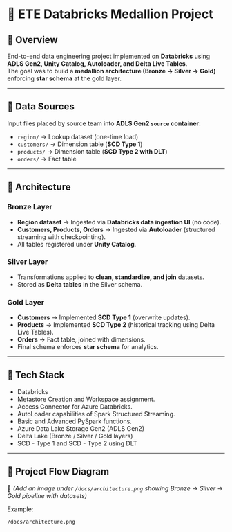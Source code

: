 # 🚀 ETE Databricks Medallion Project

## 🔹 Overview
End-to-end data engineering project implemented on **Databricks** using **ADLS Gen2, Unity Catalog, Autoloader, and Delta Live Tables**.  
The goal was to build a **medallion architecture (Bronze → Silver → Gold)** enforcing **star schema** at the gold layer.

---

## 🔹 Data Sources
Input files placed by source team into **ADLS Gen2 `source` container**:

- `region/` → Lookup dataset (one-time load)  
- `customers/` → Dimension table (**SCD Type 1**)  
- `products/` → Dimension table (**SCD Type 2 with DLT**)  
- `orders/` → Fact table  

---

## 🔹 Architecture

### Bronze Layer
- **Region dataset** → Ingested via **Databricks data ingestion UI** (no code).  
- **Customers, Products, Orders** → Ingested via **Autoloader** (structured streaming with checkpointing).  
- All tables registered under **Unity Catalog**.  

### Silver Layer
- Transformations applied to **clean, standardize, and join** datasets.  
- Stored as **Delta tables** in the Silver schema.  

### Gold Layer
- **Customers** → Implemented **SCD Type 1** (overwrite updates).  
- **Products** → Implemented **SCD Type 2** (historical tracking using Delta Live Tables).  
- **Orders** → Fact table, joined with dimensions.  
- Final schema enforces **star schema** for analytics.  

---

## 🔹 Tech Stack
- Databricks
- Metastore Creation and Workspace assignment.
- Access Connector for Azure Databricks.
- AutoLoader capabilities of Spark Structured Streaming.
- Basic and Advanced PySpark functions.
- Azure Data Lake Storage Gen2 (ADLS Gen2)  
- Delta Lake (Bronze / Silver / Gold layers)
- SCD - Type 1 and SCD - Type 2 using DLT

---

## 🔹 Project Flow Diagram
📌 *(Add an image under `/docs/architecture.png` showing Bronze → Silver → Gold pipeline with datasets)*  

Example:
```bash
/docs/architecture.png
